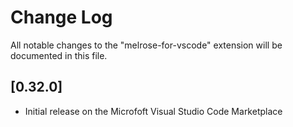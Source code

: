 # Change Log

All notable changes to the "melrose-for-vscode" extension will be documented in this file.

## [0.32.0]

- Initial release on the Microfoft Visual Studio Code Marketplace